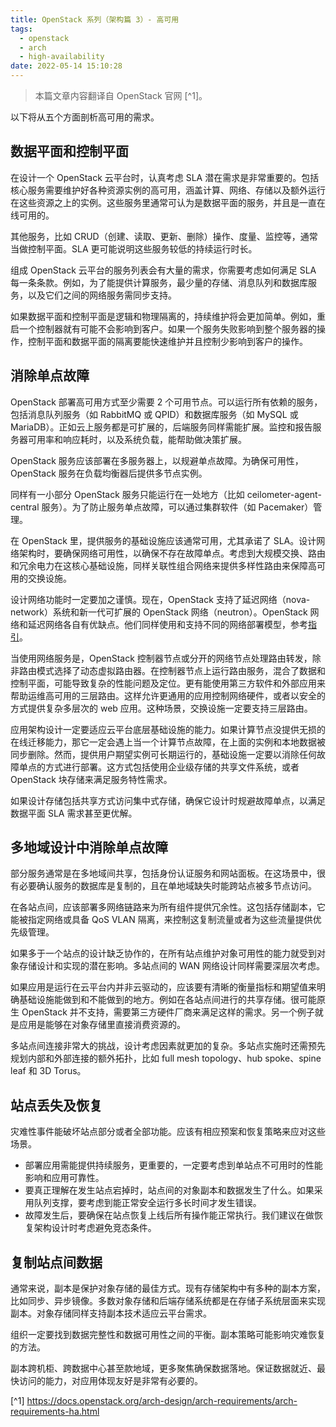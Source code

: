 ```yaml
---
title: OpenStack 系列（架构篇 3）- 高可用
tags:
  - openstack
  - arch
  - high-availability
date: 2022-05-14 15:10:28
---
```


<!--
  ~ Copyright 2022 kwanhur
  ~
  ~ Licensed under the Apache License, Version 2.0 (the "License");
  ~ you may not use this file except in compliance with the License.
  ~ You may obtain a copy of the License at
  ~
  ~ http://www.apache.org/licenses/LICENSE-2.0
  ~
  ~ Unless required by applicable law or agreed to in writing, software
  ~ distributed under the License is distributed on an "AS IS" BASIS,
  ~ WITHOUT WARRANTIES OR CONDITIONS OF ANY KIND, either express or implied.
  ~ See the License for the specific language governing permissions and
  ~ limitations under the License.
  ~
-->

<!--
  ~ Copyright 2022 kwanhur
  ~
  ~ Licensed under the Apache License, Version 2.0 (the "License");
  ~ you may not use this file except in compliance with the License.
  ~ You may obtain a copy of the License at
  ~
  ~ http://www.apache.org/licenses/LICENSE-2.0
  ~
  ~ Unless required by applicable law or agreed to in writing, software
  ~ distributed under the License is distributed on an "AS IS" BASIS,
  ~ WITHOUT WARRANTIES OR CONDITIONS OF ANY KIND, either express or implied.
  ~ See the License for the specific language governing permissions and
  ~ limitations under the License.
  ~
-->

> 本篇文章内容翻译自 OpenStack 官网 [^1]。

以下将从五个方面剖析高可用的需求。

<!--more-->

## 数据平面和控制平面

在设计一个 OpenStack 云平台时，认真考虑 SLA 潜在需求是非常重要的。包括核心服务需要维护好各种资源实例的高可用，涵盖计算、网络、存储以及额外运行在这些资源之上的实例。这些服务里通常可认为是数据平面的服务，并且是一直在线可用的。

其他服务，比如 CRUD（创建、读取、更新、删除）操作、度量、监控等，通常当做控制平面。SLA 更可能说明这些服务较低的持续运行时长。

组成 OpenStack 云平台的服务列表会有大量的需求，你需要考虑如何满足 SLA 每一条条款。例如，为了能提供计算服务，最少量的存储、消息队列和数据库服务，以及它们之间的网络服务需同步支持。

如果数据平面和控制平面是逻辑和物理隔离的，持续维护将会更加简单。例如，重启一个控制器就有可能不会影响到客户。如果一个服务失败影响到整个服务器的操作，控制平面和数据平面的隔离要能快速维护并且控制少影响到客户的操作。

## 消除单点故障

OpenStack 部署高可用方式至少需要 2 个可用节点。可以运行所有依赖的服务，包括消息队列服务（如 RabbitMQ 或 QPID）和数据库服务（如 MySQL 或 MariaDB）。正如云上服务都是可扩展的，后端服务同样需能扩展。监控和报告服务器可用率和响应耗时，以及系统负载，能帮助做决策扩展。

OpenStack 服务应该部署在多服务器上，以规避单点故障。为确保可用性，OpenStack 服务在负载均衡器后提供多节点实例。

同样有一小部分 OpenStack 服务只能运行在一处地方（比如 ceilometer-agent-central 服务）。为了防止服务单点故障，可以通过集群软件（如 Pacemaker）管理。

在 OpenStack 里，提供服务的基础设施应该通常可用，尤其承诺了 SLA。设计网络架构时，要确保网络可用性，以确保不存在故障单点。考虑到大规模交换、路由和冗余电力在这核心基础设施，同样关联性组合网络来提供多样性路由来保障高可用的交换设施。

设计网络功能时一定要加之谨慎。现在，OpenStack 支持了延迟网络（nova-network）系统和新一代可扩展的 OpenStack 网络（neutron）。OpenStack 网络和延迟网络各自有优缺点。他们同样使用和支持不同的网络部署模型，参考[指引](https://docs.openstack.org/ops-guide/arch_network_design.html#network-topology)。

当使用网络服务是，OpenStack 控制器节点或分开的网络节点处理路由转发，除非路由模式选择了动态虚拟路由器。在控制器节点上运行路由服务，混合了数据和控制平面，可能导致复杂的性能问题及定位。更有能使用第三方软件和外部应用来帮助运维高可用的三层路由。这样允许更通用的应用控制网络硬件，或者以安全的方式提供复杂多层次的 web 应用。这种场景，交换设施一定要支持三层路由。

应用架构设计一定要适应云平台底层基础设施的能力。如果计算节点没提供无损的在线迁移能力，那它一定会遇上当一个计算节点故障，在上面的实例和本地数据被同步删除。然而，提供用户期望实例可长期运行的，基础设施一定要以消除任何故障单点的方式进行部署。这方式包括使用企业级存储的共享文件系统，或者 OpenStack 块存储来满足服务特性需求。

如果设计存储包括共享方式访问集中式存储，确保它设计时规避故障单点，以满足数据平面 SLA 需求甚至更优解。

## 多地域设计中消除单点故障

部分服务通常是在多地域间共享，包括身份认证服务和网站面板。在这场景中，很有必要确认服务的数据库是复制的，且在单地域缺失时能跨站点被多节点访问。

在各站点间，应该部署多网络链路来为所有组件提供冗余性。这包括存储副本，它能被指定网络或具备 QoS VLAN 隔离，来控制这复制流量或者为这些流量提供优先级管理。

如果多于一个站点的设计缺乏协作的，在所有站点维护对象可用性的能力就受到对象存储设计和实现的潜在影响。多站点间的 WAN 网络设计同样需要深层次考虑。

如果应用是运行在云平台内并非云驱动的，应该要有清晰的衡量指标和期望值来明确基础设施能做到和不能做到的地方。例如在各站点间进行的共享存储。很可能原生 OpenStack 并不支持，需要第三方硬件厂商来满足这样的需求。另一个例子就是应用是能够在对象存储里直接消费资源的。

多站点间连接非常大的挑战，设计考虑因素就更加的复杂。多站点实施时还需预先规划内部和外部连接的额外拓扑，比如 full mesh topology、hub spoke、spine leaf 和 3D Torus。

## 站点丢失及恢复

灾难性事件能破坏站点部分或者全部功能。应该有相应预案和恢复策略来应对这些场景。

* 部署应用需能提供持续服务，更重要的，一定要考虑到单站点不可用时的性能影响和应用可靠性。
* 要真正理解在发生站点宕掉时，站点间的对象副本和数据发生了什么。如果采用队列支撑，要考虑到能正常安全运行多长时间才发生错误。
* 故障发生后，要确保在站点恢复上线后所有操作能正常执行。我们建议在做恢复架构设计时考虑避免竞态条件。

## 复制站点间数据

通常来说，副本是保护对象存储的最佳方式。现有存储架构中有多种的副本方案，比如同步、异步镜像。多数对象存储和后端存储系统都是在存储子系统层面来实现副本。对象存储同样支持副本技术适应云平台需求。

组织一定要找到数据完整性和数据可用性之间的平衡。副本策略可能影响灾难恢复的方法。

副本跨机柜、跨数据中心甚至款地域，更多聚焦确保数据落地。保证数据就近、最快访问的能力，对应用体现友好是非常有必要的。

[^1] https://docs.openstack.org/arch-design/arch-requirements/arch-requirements-ha.html
